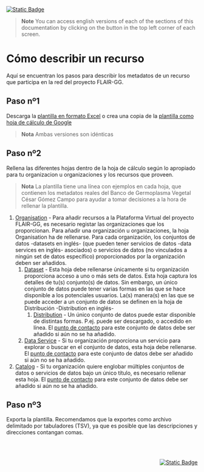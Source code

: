 [//]: # (TODO: Translate image for step2)
[![Static Badge](https://img.shields.io/badge/lang-en-blue?style=plastic)](../README.md)
> **Note** You can access english versions of each of the sections of this documentation by clicking on the button in the top left corner of each screen.

# Cómo describir un recurso
Aquí se encuentran los pasos para describir los metadatos de un recurso que participa en la red del proyecto FLAIR-GG.

## Paso nº1
Descarga la [plantilla en formato Excel](../FLAIR-GG%20Resource%20Metadata%20Template.xlsx) o crea una copia de la [plantilla como hoja de cálculo de Google](https://docs.google.com/spreadsheets/d/1hHY6DmIrxGKTJbxrskprdvO-BiaxS8MZ/edit?usp=sharing&ouid=107877758444685576540&rtpof=true&sd=true)
> **Nota** Ambas versiones son idénticas

## Paso nº2

Rellena las diferentes hojas dentro de la hoja de cálculo según lo apropiado para tu organizacion u organizaciones y los recursos que proveen.

>**Nota** La plantilla tiene una línea con ejemplos en cada hoja, que contienen los metadatos reales del Banco de Germoplasma Vegetal César Gómez Campo para ayudar a tomar decisiones a la hora de rellenar la plantilla.

 
1. [Organisation](./Organisation.es.md) - Para añadir recursos a la Plataforma Virtual del proyecto FLAIR-GG, es necesario registar las organizaciones que los proporcionan. Para añadir una organización u organizaciones, la hoja Organisation ha de rellenarse. Para cada organización, los conjuntos de datos -datasets en inglés- (que pueden tener servicios de datos -data services en inglés- asociados) o servicios de datos (no vinculados a ningún set de datos específico) proporcionados por la organización deben ser añadidos.
   1. [Dataset](./Dataset.es.md) - Esta hoja debe rellenarse únicamente si tu organización proporciona acceso a uno o más sets de datos. Esta hoja captura los detalles de tu(s) conjunto(s) de datos. Sin embargo, un único conjunto de datos puede tener varias formas en las que se hace disponible a los potenciales usuarios. La(s) manera(s) en las que se puede acceder a un conjunto de datos se definen en la hoja de Distribución -Distribution en inglés-
      1. [Distribution](./Distribution.es.md) - Un único conjunto de datos puede estar disponible de distintas formas. P.ej. puede ser descargado, o accedido en línea.
      El [punto de contacto](./ContactPoint.es.md) para este conjunto de datos debe ser añadido si aún no se ha añadido.
   2. [Data Service](./DataService.es.md) - Si tu organización proporciona un servicio para explorar o buscar en el conjunto de datos, esta hoja debe rellenarse. El [punto de contacto](./ContactPoint.es.md) para este conjunto de datos debe ser añadido si aún no se ha añadido.
2. [Catalog](./Catalog.es.md) - Si tu organización quiere englobar múltiples conjuntos de datos o servicios de datos bajo un único título, es necesario rellenar esta hoja. El [punto de contacto](./ContactPoint.es.md) para este conjunto de datos debe ser añadido si aún no se ha añadido.


## Paso nº3
Exporta la plantilla. Recomendamos que la exportes como archivo delimitado por tabuladores (TSV), ya que es posible que las descripciones y direcciones contangan comas.


<br />

<br />


<div align="right">

<a href="">[![Static Badge](https://img.shields.io/badge/Próxima%20Hoja-Organisation-green?style=for-the-badge)](./Organisation.es.md)</a>
</div>


